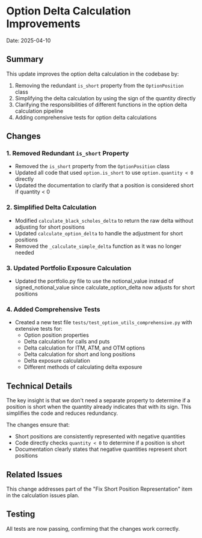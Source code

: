 # Option Delta Calculation Improvements

Date: 2025-04-10

## Summary

This update improves the option delta calculation in the codebase by:

1. Removing the redundant `is_short` property from the `OptionPosition` class
2. Simplifying the delta calculation by using the sign of the quantity directly
3. Clarifying the responsibilities of different functions in the option delta calculation pipeline
4. Adding comprehensive tests for option delta calculations

## Changes

### 1. Removed Redundant `is_short` Property

- Removed the `is_short` property from the `OptionPosition` class
- Updated all code that used `option.is_short` to use `option.quantity < 0` directly
- Updated the documentation to clarify that a position is considered short if quantity < 0

### 2. Simplified Delta Calculation

- Modified `calculate_black_scholes_delta` to return the raw delta without adjusting for short positions
- Updated `calculate_option_delta` to handle the adjustment for short positions
- Removed the `_calculate_simple_delta` function as it was no longer needed

### 3. Updated Portfolio Exposure Calculation

- Updated the portfolio.py file to use the notional_value instead of signed_notional_value since calculate_option_delta now adjusts for short positions

### 4. Added Comprehensive Tests

- Created a new test file `tests/test_option_utils_comprehensive.py` with extensive tests for:
  - Option position properties
  - Delta calculation for calls and puts
  - Delta calculation for ITM, ATM, and OTM options
  - Delta calculation for short and long positions
  - Delta exposure calculation
  - Different methods of calculating delta exposure

## Technical Details

The key insight is that we don't need a separate property to determine if a position is short when the quantity already indicates that with its sign. This simplifies the code and reduces redundancy.

The changes ensure that:
- Short positions are consistently represented with negative quantities
- Code directly checks `quantity < 0` to determine if a position is short
- Documentation clearly states that negative quantities represent short positions

## Related Issues

This change addresses part of the "Fix Short Position Representation" item in the calculation issues plan.

## Testing

All tests are now passing, confirming that the changes work correctly.
